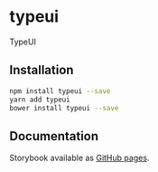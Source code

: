 # typeui
TypeUI

## Installation 
```sh
npm install typeui --save
yarn add typeui
bower install typeui --save
```

## Documentation

Storybook available as [GitHub pages](https://henck.github.io/typeui/).



